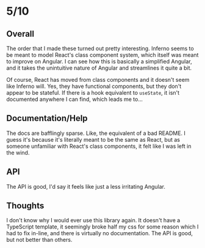 # 5/10

## Overall
The order that I made these turned out pretty interesting. Inferno seems to be meant to model React's class component system, which itself was meant to improve on Angular. I can see how this is basically a simplified Angular, and it takes the unintuitive nature of Angular and streamlines it quite a bit.

Of course, React has moved from class components and it doesn't seem like Inferno will. Yes, they have functional components, but they don't appear to be stateful. If there is a hook equivalent to `useState`, it isn't documented anywhere I can find, which leads me to...

## Documentation/Help
The docs are bafflingly sparse. Like, the equivalent of a bad README. I guess it's because it's literally meant to be the same as React, but as someone unfamiliar with React's class components, it felt like I was left in the wind.

## API
The API is good, I'd say it feels like just a less irritating Angular.

## Thoughts
I don't know why I would ever use this library again. It doesn't have a TypeScript template, it seemingly broke half my css for some reason which I had to fix in-line, and there is virtually no documentation. The API is good, but not better than others.